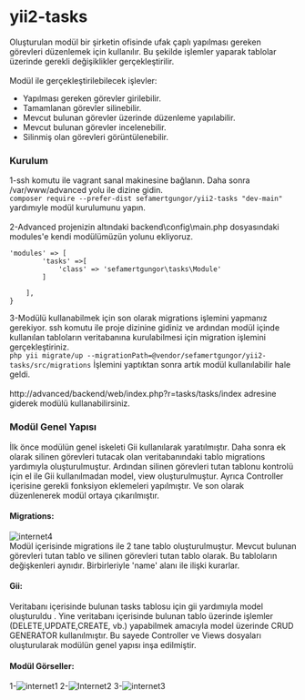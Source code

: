 # yii2-tasks
Oluşturulan modül bir şirketin ofisinde ufak çaplı yapılması gereken görevleri düzenlemek için kullanılır. Bu şekilde işlemler yaparak tablolar üzerinde gerekli değişiklikler gerçekleştirilir.
<br/> <br/>
Modül ile gerçekleştirilebilecek işlevler:
- Yapılması gereken görevler girilebilir.
- Tamamlanan görevler silinebilir.
- Mevcut bulunan görevler üzerinde düzenleme yapılabilir.
- Mevcut bulunan görevler incelenebilir.
- Silinmiş olan görevleri görüntülenebilir.
### Kurulum
1-ssh komutu ile vagrant sanal makinesine bağlanın. Daha sonra /var/www/advanced yolu ile dizine gidin.
<br/>
   `composer require --prefer-dist sefamertgungor/yii2-tasks "dev-main"` yardımıyle modül kurulumunu yapın.
<br/><br/>
2-Advanced projenizin altındaki backend\config\main.php dosyasındaki modules'e kendi modülümüzün yolunu ekliyoruz.
<br/>
```
'modules' => [
        'tasks' =>[
            'class' => 'sefamertgungor\tasks\Module'
        ]

    ],
}

```
3-Modülü kullanabilmek için son olarak migrations işlemini yapmanız gerekiyor. ssh komutu ile proje dizinine gidiniz ve ardından modül içinde kullanılan tabloların veritabanına kurulabilmesi için migration işlemini gerçekleştiriniz.<br/>
`php yii migrate/up --migrationPath=@vendor/sefamertgungor/yii2-tasks/src/migrations` İşlemini yaptıktan sonra artık modül kullanılabilir hale geldi.
<br/><br/>
http://advanced/backend/web/index.php?r=tasks/tasks/index adresine giderek modülü kullanabilirsiniz.
### Modül Genel Yapısı
İlk önce modülün genel iskeleti Gii kullanılarak yaratılmıştır. Daha sonra ek olarak silinen görevleri tutacak olan veritabanındaki tablo migrations yardımıyla oluşturulmuştur. Ardından silinen görevleri tutan tablonu kontrolü için el ile Gii kullanılmadan model, view oluşturulmuştur. Ayrıca Controller içerisine gerekli fonksiyon eklemeleri yapılmıştır. Ve son olarak düzenlenerek modül ortaya çıkarılmıştır. 
#### Migrations:
![internet4](https://user-images.githubusercontent.com/72219337/104810965-3a3da300-5809-11eb-9fe8-602fd1c8a7a5.jpg)<br/>
Modül içerisinde migrations ile 2 tane tablo oluşturulmuştur. Mevcut bulunan görevleri tutan tablo ve silinen görevleri tutan tablo olarak. Bu tabloların değişkenleri aynıdır. Birbirleriyle 'name' alanı ile ilişki kurarlar.
#### Gii:
Veritabanı içerisinde bulunan tasks tablosu için gii yardımıyla model oluşturuldu . Yine veritabanı içerisinde bulunan tablo üzerinde işlemler (DELETE,UPDATE,CREATE, vb.) yapabilmek amacıyla model üzerinde CRUD GENERATOR kullanılmıştır. Bu sayede Controller ve Views dosyaları oluşturularak modülün genel yapısı inşa edilmiştir.
#### Modül Görseller:
1-![internet1](https://user-images.githubusercontent.com/72219337/104810915-fd71ac00-5808-11eb-8f10-485e08b3b90d.jpg)
2-![Internet2](https://user-images.githubusercontent.com/72219337/104810934-1712f380-5809-11eb-9b62-c47c0ce9d136.jpg)
3-![internet3](https://user-images.githubusercontent.com/72219337/104810939-2134f200-5809-11eb-92ce-01a9cf1f633b.jpg)
